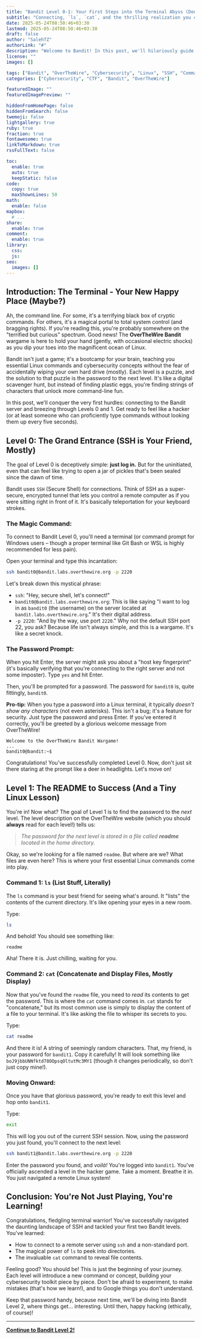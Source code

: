 ```yaml
---
title: "Bandit Level 0-1: Your First Steps into the Terminal Abyss (Don't Trip!)"
subtitle: "Connecting, `ls`, `cat`, and the thrilling realization you can now, like, *do stuff* in Linux."
date: 2025-05-24T08:50:46+03:30
lastmod: 2025-05-24T08:50:46+03:30
draft: false
author: "SalehTZ"
authorLink: "#"
description: "Welcome to Bandit! In this post, we'll hilariously guide you through connecting to the OverTheWire Bandit server and conquering your first two levels. Prepare to type, to wonder, and to finally feel like a terminal wizard (kinda)."
license: ""
images: []

tags: ["Bandit", "OverTheWire", "Cybersecurity", "Linux", "SSH", "Command Line", "Beginner"]
categories: ["Cybersecurity", "CTF", "Bandit", "OverTheWire"]

featuredImage: ""
featuredImagePreview: ""

hiddenFromHomePage: false
hiddenFromSearch: false
twemoji: false
lightgallery: true
ruby: true
fraction: true
fontawesome: true
linkToMarkdown: true
rssFullText: false

toc:
  enable: true
  auto: true
  keepStatic: false
code:
  copy: true
  maxShownLines: 50
math:
  enable: false
mapbox:
  # ...
share:
  enable: true
comment:
  enable: true
library:
  css:
  js:
seo:
  images: []
---
```


<!--more-->

## Introduction: The Terminal - Your New Happy Place (Maybe?)

Ah, the command line. For some, it's a terrifying black box of cryptic commands. For others, it's a magical portal to total system control (and bragging rights). If you're reading this, you're probably somewhere on the "terrified but curious" spectrum. Good news! The **OverTheWire Bandit** wargame is here to hold your hand (gently, with occasional electric shocks) as you dip your toes into the magnificent ocean of Linux.

Bandit isn't just a game; it's a bootcamp for your brain, teaching you essential Linux commands and cybersecurity concepts without the fear of accidentally wiping your own hard drive (mostly). Each level is a puzzle, and the solution to that puzzle is the password to the next level. It's like a digital scavenger hunt, but instead of finding plastic eggs, you're finding strings of characters that unlock more command-line fun.

In this post, we'll conquer the very first hurdles: connecting to the Bandit server and breezing through Levels 0 and 1. Get ready to feel like a hacker (or at least someone who can proficiently type commands without looking them up every five seconds).

## Level 0: The Grand Entrance (SSH is Your Friend, Mostly)

The goal of Level 0 is deceptively simple: **just log in.** But for the uninitiated, even that can feel like trying to open a jar of pickles that's been sealed since the dawn of time.

Bandit uses `SSH` (Secure Shell) for connections. Think of SSH as a super-secure, encrypted tunnel that lets you control a remote computer as if you were sitting right in front of it. It's basically teleportation for your keyboard strokes.

### The Magic Command:

To connect to Bandit Level 0, you'll need a terminal (or command prompt for Windows users – though a proper terminal like Git Bash or WSL is highly recommended for less pain).

Open your terminal and type this incantation:

```bash
ssh bandit0@bandit.labs.overthewire.org -p 2220
```

Let's break down this mystical phrase:

* `ssh`: "Hey, secure shell, let's connect!"
* `bandit0@bandit.labs.overthewire.org`: This is like saying "I want to log in as `bandit0` (the username) on the server located at `bandit.labs.overthewire.org`." It's their digital address.
* `-p 2220`: "And by the way, use port `2220`." Why not the default SSH port 22, you ask? Because life isn't always simple, and this is a wargame. It's like a secret knock.

### The Password Prompt:

When you hit Enter, the server might ask you about a "host key fingerprint" (it's basically verifying that you're connecting to the right server and not some imposter). Type `yes` and hit Enter.

Then, you'll be prompted for a password. The password for `bandit0` is, quite fittingly, `bandit0`.

**Pro-tip:** When you type a password into a Linux terminal, it typically *doesn't show any characters* (not even asterisks). This isn't a bug; it's a feature for security. Just type the password and press Enter. If you've entered it correctly, you'll be greeted by a glorious welcome message from OverTheWire!

```
Welcome to the OverTheWire Bandit Wargame!
...
bandit0@bandit:~$
```

Congratulations! You've successfully completed Level 0. Now, don't just sit there staring at the prompt like a deer in headlights. Let's move on!

## Level 1: The README to Success (And a Tiny Linux Lesson)

You're in! Now what? The goal of Level 1 is to find the password to the *next* level. The level description on the OverTheWire website (which you should **always** read for each level!) tells us:

> *The password for the next level is stored in a file called **readme** located in the home directory.*

Okay, so we're looking for a file named `readme`. But where are we? What files are even here? This is where your first essential Linux commands come into play.

### Command 1: `ls` (List Stuff, Literally)

The `ls` command is your best friend for seeing what's around. It "lists" the contents of the current directory. It's like opening your eyes in a new room.

Type:

```bash
ls
```

And behold! You should see something like:

```
readme
```

Aha! There it is. Just chilling, waiting for you.

### Command 2: `cat` (Concatenate and Display Files, Mostly Display)

Now that you've found the `readme` file, you need to *read* its contents to get the password. This is where the `cat` command comes in. `cat` stands for "concatenate," but its most common use is simply to display the content of a file to your terminal. It's like asking the file to whisper its secrets to you.

Type:

```bash
cat readme
```

And there it is! A string of seemingly random characters. That, my friend, is your password for `bandit1`. Copy it carefully! It will look something like `boJ9jbbUNNfktd78OOpsqOltutMc3MY1` (though it changes periodically, so don't just copy mine!).

### Moving Onward:

Once you have that glorious password, you're ready to exit this level and hop onto `bandit1`.

Type:

```bash
exit
```

This will log you out of the current SSH session. Now, using the password you just found, you'll connect to the next level:

```bash
ssh bandit1@bandit.labs.overthewire.org -p 2220
```

Enter the password you found, and *voilà!* You're logged into `bandit1`. You've officially ascended a level in the hacker game. Take a moment. Breathe it in. You just navigated a remote Linux system!

## Conclusion: You're Not Just Playing, You're Learning!

Congratulations, fledgling terminal warrior! You've successfully navigated the daunting landscape of SSH and tackled your first two Bandit levels. You've learned:

* How to connect to a remote server using `ssh` and a non-standard port.
* The magical power of `ls` to peek into directories.
* The invaluable `cat` command to reveal file contents.

Feeling good? You should be! This is just the beginning of your journey. Each level will introduce a new command or concept, building your cybersecurity toolkit piece by piece. Don't be afraid to experiment, to make mistakes (that's how we learn!), and to Google things you don't understand.

Keep that password handy, because next time, we'll be diving into Bandit Level 2, where things get... interesting. Until then, happy hacking (ethically, of course)!

----

**[Continue to Bandit Level 2\!](https://salehtz.ir/bandit_1_2/)**
